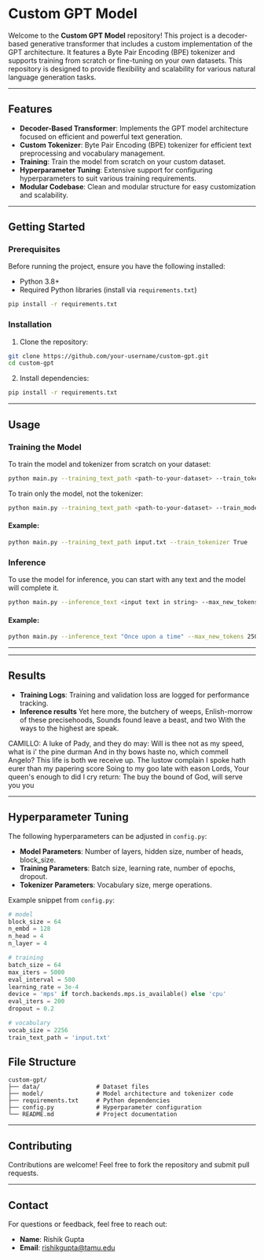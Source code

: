 # Custom GPT Model

Welcome to the **Custom GPT Model** repository! This project is a decoder-based generative transformer that includes a custom implementation of the GPT architecture. It features a Byte Pair Encoding (BPE) tokenizer and supports training from scratch or fine-tuning on your own datasets. This repository is designed to provide flexibility and scalability for various natural language generation tasks.

---

## Features

- **Decoder-Based Transformer**: Implements the GPT model architecture focused on efficient and powerful text generation.
- **Custom Tokenizer**: Byte Pair Encoding (BPE) tokenizer for efficient text preprocessing and vocabulary management.
- **Training**: Train the model from scratch on your custom dataset.
- **Hyperparameter Tuning**: Extensive support for configuring hyperparameters to suit various training requirements.
- **Modular Codebase**: Clean and modular structure for easy customization and scalability.

---

## Getting Started

### Prerequisites

Before running the project, ensure you have the following installed:

- Python 3.8+
- Required Python libraries (install via `requirements.txt`)

```bash
pip install -r requirements.txt
```

### Installation

1. Clone the repository:

```bash
git clone https://github.com/your-username/custom-gpt.git
cd custom-gpt
```

2. Install dependencies:

```bash
pip install -r requirements.txt
```

---

## Usage

### Training the Model

To train the model and tokenizer from scratch on your dataset:

```bash
python main.py --training_text_path <path-to-your-dataset> --train_tokenizer True
```

To train only the model, not the tokenizer:

```bash
python main.py --training_text_path <path-to-your-dataset> --train_model True
```

#### Example:

```bash
python main.py --training_text_path input.txt --train_tokenizer True
```

### Inference

To use the model for inference, you can start with any text and the model will complete it.

```bash
python main.py --inference_text <input text in string> --max_new_tokens 250
```

#### Example:

```bash
python main.py --inference_text "Once upon a time" --max_new_tokens 250
```

---

---

## Results

- **Training Logs**: Training and validation loss are logged for performance tracking.
- **Inference results**
Yet here more, the butchery of weeps,
Enlish-morrow of these precisehoods,
Sounds found leave a beast, and two
With the ways to the highest are speak.

CAMILLO:
A luke of Pady, and they do may:
Will is thee not as my speed, what is i' the pine durman
And in thy bows haste no, which commell Angelo?
This life is both we receive up. The lustow
complain I spoke hath eurer than my papering score
Soing to my goo late with eason Lords,
Your queen's enough to did I cry return:
The buy the bound of God, will serve you you


---

## Hyperparameter Tuning

The following hyperparameters can be adjusted in `config.py`:

- **Model Parameters**: Number of layers, hidden size, number of heads, block_size.
- **Training Parameters**: Batch size, learning rate, number of epochs, dropout.
- **Tokenizer Parameters**: Vocabulary size, merge operations.

Example snippet from `config.py`:

```python
# model
block_size = 64 
n_embd = 128
n_head = 4
n_layer = 4

# training
batch_size = 64 
max_iters = 5000
eval_interval = 500
learning_rate = 3e-4
device = 'mps' if torch.backends.mps.is_available() else 'cpu' 
eval_iters = 200
dropout = 0.2

# vocabulary
vocab_size = 2256
train_text_path = 'input.txt'
```

## File Structure

```plaintext
custom-gpt/
├── data/                # Dataset files
├── model/               # Model architecture and tokenizer code
├── requirements.txt     # Python dependencies
├── config.py            # Hyperparameter configuration
└── README.md            # Project documentation
```

---

## Contributing

Contributions are welcome! Feel free to fork the repository and submit pull requests.

---

## Contact

For questions or feedback, feel free to reach out:

- **Name**: Rishik Gupta
- **Email**: rishikgupta@tamu.edu

